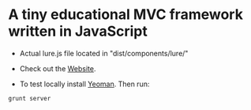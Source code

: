 # A tiny educational MVC framework written in JavaScript

- Actual lure.js file located in "dist/components/lure/"

- Check out the [Website](http://tylerbuchea.com/projects/lure/).

- To test locally install [Yeoman](http://yeoman.io/). Then run:

```bash
grunt server
```